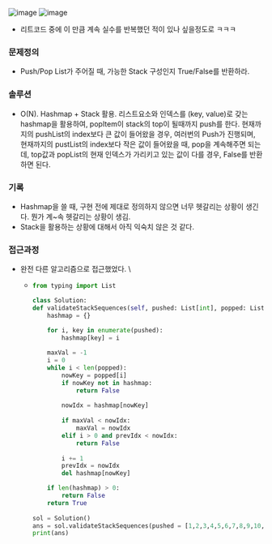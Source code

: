 ![image](https://user-images.githubusercontent.com/16419202/231803147-f90db035-7d25-4a77-8636-c0a034a87135.png)
![image](https://user-images.githubusercontent.com/16419202/231805403-86d24ce3-53e8-4899-90f3-91bdf450d321.png)
- 리트코드 중에 이 만큼 계속 실수를 반복했던 적이 있나 싶을정도로 ㅋㅋㅋ 

### 문제정의
- Push/Pop List가 주어질 때, 가능한 Stack 구성인지 True/False를 반환하라. 

### 솔루션
- O(N). Hashmap + Stack 활용. 리스트요소와 인덱스를 (key, value)로 갖는 hashmap을 활용하여, popItem이 stack의 top이 될때까지 push를 한다. 현재까지의 pushList의 index보다 큰 값이 들어왔을 경우, 여러번의 Push가 진행되며, 현재까지의 pustList의 index보다 작은 값이 들어왔을 때, pop을 계속해주면 되는데, top값과 popList의 현재 인덱스가 가리키고 있는 값이 다를 경우, False를 반환하면 된다. 

### 기록
- Hashmap을 쓸 때, 구현 전에 제대로 정의하지 않으면 너무 헷갈리는 상황이 생긴다. 뭔가 계~속 헷갈리는 상황이 생김.
- Stack을 활용하는 상황에 대해서 아직 익숙치 않은 것 같다. 

### 접근과정
- 완전 다른 알고리즘으로 접근했었다. \
  - ```python
    from typing import List

    class Solution:
    def validateStackSequences(self, pushed: List[int], popped: List[int]) -> bool:
        hashmap = {}
    
        for i, key in enumerate(pushed):
            hashmap[key] = i
            
        maxVal = -1
        i = 0
        while i < len(popped):
            nowKey = popped[i]
            if nowKey not in hashmap:
                return False
            
            nowIdx = hashmap[nowKey]
            
            if maxVal < nowIdx:
                maxVal = nowIdx
            elif i > 0 and prevIdx < nowIdx:
                return False
            
            i += 1
            prevIdx = nowIdx
            del hashmap[nowKey]

        if len(hashmap) > 0:
            return False                    
        return True
        
    sol = Solution()
    ans = sol.validateStackSequences(pushed = [1,2,3,4,5,6,7,8,9,10,11,12,13], popped = [7,6,5,9,12,13,11,10,8,4,3,2,1])
    print(ans)
    ```
